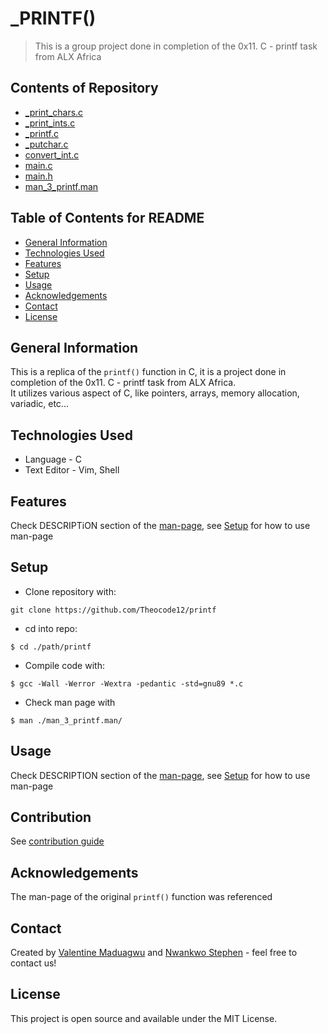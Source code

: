 # _PRINTF()
> This is a group project done in completion of the 0x11. C - printf task from ALX Africa

## Contents of Repository
* [_print_chars.c](https://github.com/Theocode12/printf/blob/Test_1/_print_chars.c)
* [_print_ints.c](https://github.com/Theocode12/printf/blob/Test_1/_print_ints.c)
* [_printf.c](https://github.com/Theocode12/printf/blob/Test_1/_printf.c)
* [_putchar.c](https://github.com/Theocode12/printf/blob/Test_1/_putchar.c)
* [convert_int.c](https://github.com/Theocode12/printf/blob/Test_1/convert_int.c)
* [main.c](https://github.com/Theocode12/printf/blob/Test_1/main.c)
* [main.h](https://github.com/Theocode12/printf/blob/Test_1/main.h)
* [man_3_printf.man](https://github.com/Theocode12/printf/blob/Test_1/man_3_printf.man)

## Table of Contents for README
* [General Information](#general-information)
* [Technologies Used](#technologies-used)
* [Features](#features)
* [Setup](#setup)
* [Usage](#usage)
* [Acknowledgements](#acknowledgements)
* [Contact](#contact)
* [License](#license)


## General Information
This is a replica of the `printf()` function in C, it is a project done in completion of the 0x11. C - printf task from ALX Africa. <br>
It utilizes various aspect of C, like pointers, arrays, memory allocation, variadic, etc...


## Technologies Used
- Language - C
- Text Editor - Vim, Shell


## Features
Check DESCRIPTiON section of the [man-page](https://github.com/Theocode12/printf/blob/Test_1/man_3_printf.man), see [Setup](#setup) for how to use man-page


## Setup
* Clone repository with:
```
git clone https://github.com/Theocode12/printf
```
* cd into repo:
```
$ cd ./path/printf
```
* Compile code with:
```
$ gcc -Wall -Werror -Wextra -pedantic -std=gnu89 *.c
```
* Check man page with
```
$ man ./man_3_printf.man/
```

## Usage
Check DESCRIPTION section of the [man-page](https://github.com/Theocode12/printf/blob/Test_1/man_3_printf.man), see [Setup](#setup) for how to use man-page


## Contribution
See [contribution guide](#)

## Acknowledgements
The man-page of the original `printf()` function was referenced


## Contact
Created by [Valentine Maduagwu](https://github.com/Theocode12) and [Nwankwo Stephen](https://github.com/stenwire) - feel free to contact us!


## License
This project is open source and available under the MIT License.
